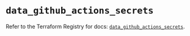 # `data_github_actions_secrets`

Refer to the Terraform Registry for docs: [`data_github_actions_secrets`](https://registry.terraform.io/providers/integrations/github/6.7.1/docs/data-sources/actions_secrets).
